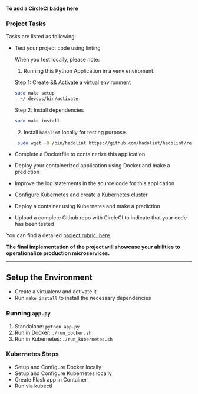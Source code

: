 #### To add a CircleCI badge here

### Project Tasks

Tasks are listed as following:
* Test your project code using linting
  
  When you test locally, please note: 
    1. Running this Python Application in a venv enviroment. 
    
    Step 1: Create && Activate a virtual environment

    ```sh
    sudo make setup
    . ~/.devops/bin/activate
    ```

    Step 2: Install dependencies

    ```sh
    sudo make install
    ```

    2. Install `hadolint` locally for testing purpose.

    ```sh
     sudo wget -O /bin/hadolint https://github.com/hadolint/hadolint/releases/download/v1.16.3/hadolint-Linux-x86_64 && sudo chmod +x /bin/hadolint
    ```

* Complete a Dockerfile to containerize this application
* Deploy your containerized application using Docker and make a prediction
* Improve the log statements in the source code for this application
* Configure Kubernetes and create a Kubernetes cluster
* Deploy a container using Kubernetes and make a prediction
* Upload a complete Github repo with CircleCI to indicate that your code has been tested

You can find a detailed [project rubric, here](https://review.udacity.com/#!/rubrics/2576/view).

**The final implementation of the project will showcase your abilities to operationalize production microservices.**

---

## Setup the Environment

* Create a virtualenv and activate it
* Run `make install` to install the necessary dependencies

### Running `app.py`

1. Standalone:  `python app.py`
2. Run in Docker:  `./run_docker.sh`
3. Run in Kubernetes:  `./run_kubernetes.sh`

### Kubernetes Steps

* Setup and Configure Docker locally
* Setup and Configure Kubernetes locally
* Create Flask app in Container
* Run via kubectl
